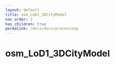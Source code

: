 ```yaml
---
layout: default
title: osm_LoD1_3DCityModel
nav_order: 2
has_children: true
permalink: /docs/docs/processing
---
```


# osm_LoD1_3DCityModel
<!-- {: .no_toc }

 ## Table of contents
{: .no_toc .text-delta }

1. TOC
{:toc} 

--- -->
